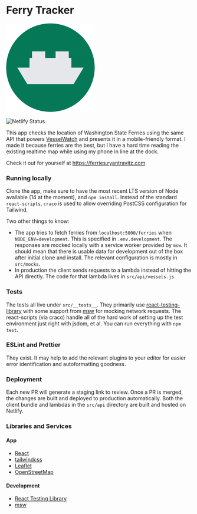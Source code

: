 # Ferry Tracker

![Ferry Icon](public/ferry-icon.svg)

![Netlify Status](https://api.netlify.com/api/v1/badges/77e31894-20cb-4ae9-b5a7-0310355b7fca/deploy-status)

This app checks the location of Washington State Ferries using the same API that powers [VesselWatch](https://www.wsdot.com/ferries/vesselwatch/) and presents it in a mobile-friendly format. I made it because ferries are the best, but I have a hard time reading the existing realtime map while using my phone in line at the dock.

Check it out for yourself at https://ferries.ryantravitz.com

### Running locally

Clone the app, make sure to have the most recent LTS version of Node available (14 at the moment), and `npm install`. Instead of the standard `react-scripts`, `craco` is used to allow overriding PostCSS configuration for Tailwind.

Two other things to know:

- The app tries to fetch ferries from `localhost:5000/ferries` when `NODE_ENV=development`. This is specified in `.env.development`. The responses are mocked locally with a service worker provided by `msw`. It should mean that there is usable data for development out of the box after initial clone and install. The relevant configuration is mostly in `src/mocks`.
- In production the client sends requests to a lambda instead of hitting the API directly. The code for that lambda lives in `src/api/vessels.js`.

### Tests

The tests all live under `src/__tests__`. They primarily use [react-testing-library](https://testing-library.com/docs/react-testing-library/intro/) with some support from [msw](https://www.npmjs.com/package/msw) for mocking network requests. The react-scripts (via craco) handle all of the hard work of setting up the test environment just right with jsdom, et al. You can run everything with `npm test`. 

### ESLint and Prettier
They exist. It may help to add the relevant plugins to your editor for easier error identification and autoformatting goodness.

### Deployment

Each new PR will generate a staging link to review. Once a PR is merged, the changes are built and deployed to production automatically. Both the client bundle and lambdas in the `src/api` directory are built and hosted on Netlify.

### Libraries and Services

#### App
- [React](https://reactjs.org/)
- [tailwindcss](https://tailwindcss.com/)
- [Leaflet](https://leafletjs.com/)
- [OpenStreetMap](https://www.openstreetmap.org/)

#### Development
- [React Testing Library](https://testing-library.com/docs/react-testing-library/intro/)
- [msw](https://www.npmjs.com/package/msw)

